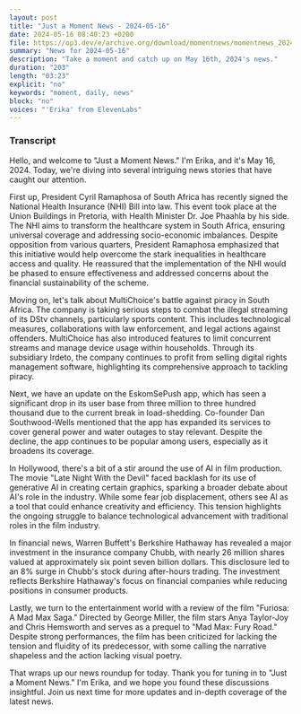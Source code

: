 ```yaml
---
layout: post
title: "Just a Moment News - 2024-05-16"
date: 2024-05-16 08:40:23 +0200
file: https://op3.dev/e/archive.org/download/momentnews/momentnews_2024-05-16.mp3
summary: "News for 2024-05-16"
description: "Take a moment and catch up on May 16th, 2024's news."
duration: "203"
length: "03:23"
explicit: "no"
keywords: "moment, daily, news"
block: "no"
voices: "'Erika' from ElevenLabs"
---
```


### Transcript

Hello, and welcome to "Just a Moment News." I'm Erika, and it's May 16, 2024. Today, we're diving into several intriguing news stories that have caught our attention.

First up, President Cyril Ramaphosa of South Africa has recently signed the National Health Insurance (NHI) Bill into law. This event took place at the Union Buildings in Pretoria, with Health Minister Dr. Joe Phaahla by his side. The NHI aims to transform the healthcare system in South Africa, ensuring universal coverage and addressing socio-economic imbalances. Despite opposition from various quarters, President Ramaphosa emphasized that this initiative would help overcome the stark inequalities in healthcare access and quality. He reassured that the implementation of the NHI would be phased to ensure effectiveness and addressed concerns about the financial sustainability of the scheme.

Moving on, let's talk about MultiChoice's battle against piracy in South Africa. The company is taking serious steps to combat the illegal streaming of its DStv channels, particularly sports content. This includes technological measures, collaborations with law enforcement, and legal actions against offenders. MultiChoice has also introduced features to limit concurrent streams and manage device usage within households. Through its subsidiary Irdeto, the company continues to profit from selling digital rights management software, highlighting its comprehensive approach to tackling piracy.

Next, we have an update on the EskomSePush app, which has seen a significant drop in its user base from three million to three hundred thousand due to the current break in load-shedding. Co-founder Dan Southwood-Wells mentioned that the app has expanded its services to cover general power and water outages to stay relevant. Despite the decline, the app continues to be popular among users, especially as it broadens its coverage.

In Hollywood, there's a bit of a stir around the use of AI in film production. The movie "Late Night With the Devil" faced backlash for its use of generative AI in creating certain graphics, sparking a broader debate about AI's role in the industry. While some fear job displacement, others see AI as a tool that could enhance creativity and efficiency. This tension highlights the ongoing struggle to balance technological advancement with traditional roles in the film industry.

In financial news, Warren Buffett's Berkshire Hathaway has revealed a major investment in the insurance company Chubb, with nearly 26 million shares valued at approximately six point seven billion dollars. This disclosure led to an 8% surge in Chubb's stock during after-hours trading. The investment reflects Berkshire Hathaway's focus on financial companies while reducing positions in consumer products.

Lastly, we turn to the entertainment world with a review of the film "Furiosa: A Mad Max Saga." Directed by George Miller, the film stars Anya Taylor-Joy and Chris Hemsworth and serves as a prequel to "Mad Max: Fury Road." Despite strong performances, the film has been criticized for lacking the tension and fluidity of its predecessor, with some calling the narrative shapeless and the action lacking visual poetry.

That wraps up our news roundup for today. Thank you for tuning in to "Just a Moment News." I'm Erika, and we hope you found these discussions insightful. Join us next time for more updates and in-depth coverage of the latest news.
